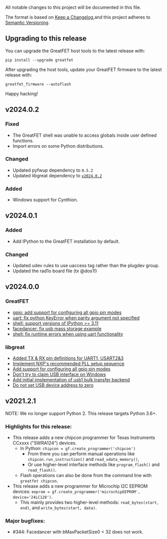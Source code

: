 All notable changes to this project will be documented in this file.

The format is based on [Keep a Changelog](https://keepachangelog.com/en/1.1.0/),and this project adheres to [Semantic Versioning](https://semver.org/spec/v2.0.0.html).

<!--
## [Unreleased]
-->

## Upgrading to this release

You can upgrade the GreatFET host tools to the latest release with:

    pip install --upgrade greatfet

After upgrading the host tools, update your GreatFET firmware to the latest release with:

    greatfet_firmware --autoflash

Happy hacking!


## v2024.0.2
### Fixed
* The GreatFET shell was unable to access globals inside user defined functions.
* Import errors on some Python distributions.
### Changed
* Updated pyfwup dependency to `0.5.2`
* Updated libgreat dependency to [`v2024.0.2`](https://github.com/greatscottgadgets/libgreat/compare/v2024.0.1...v2024.0.2)
### Added
* Windows support for Cynthion.


## v2024.0.1
### Added
* Add IPython to the GreatFET installation by default.
### Changed
* Updated udev rules to use uaccess tag rather than the plugdev group.
* Updated the rad1o board file (tx @dos1!)


## v2024.0.0
### GreatFET
* [gpio: add support for configuring all gpio pin modes](https://github.com/greatscottgadgets/greatfet/pull/418)
* [uart: fix python KeyError when parity argument not specified](https://github.com/greatscottgadgets/greatfet/pull/375)
* [shell: support versions of IPython >= 3.11](https://github.com/greatscottgadgets/greatfet/pull/414)
* [facedancer: fix usb mass storage example](https://github.com/greatscottgadgets/greatfet/pull/425)
* [shell: fix runtime errors when using uart functionality](https://github.com/greatscottgadgets/greatfet/pull/426)
### libgreat
* [Added TX & RX pin definitions for UART1, USART2&3](https://github.com/greatscottgadgets/libgreat/pull/25)
* [Implement NXP's recommended PLL setup sequence](https://github.com/greatscottgadgets/libgreat/pull/30)
* [Add support for configuring all gpio pin modes](https://github.com/greatscottgadgets/libgreat/pull/35)
* [Don't try to claim USB interface on Windows](https://github.com/greatscottgadgets/libgreat/pull/38)
* [Add initial implementation of usb1 bulk transfer backend](https://github.com/greatscottgadgets/libgreat/pull/33)
* [Do not set USB device address to zero](https://github.com/greatscottgadgets/libgreat/pull/26)


## v2021.2.1

NOTE: We no longer support Python 2. This release targets Python 3.6+.

### Highlights for this release:

* This release adds a new chipcon programmer for Texas Instruments CCxxxx ("SWRA124") devices.
    - In Python: `chipcon = gf.create_programmer('chipcon')`
        - From there you can perform manual operations like `chipcon.run_instruction()` and `read_xdata_memory()`,
        - Or use higher-level interface methods like `program_flash()` and `read_flash()`.
    - Flash operations can also be done from the command line with `greatfet chipcon`.
* This release adds a new programmer for Microchip I2C EEPROM devices: `eeprom = gf.create_programmer('microchipEEPROM', device='24LC128')`.
    - This mainly provides two higher-level methods: `read_bytes(start, end)`, and `write_bytes(start, data)`.

### Major bugfixes:

 - #344: Facedancer with bMaxPacketSize0 < 32 does not work.


[Unreleased]: https://github.com/greatscottgadgets/libgreat/compare/v2024.0.2...HEAD
[v2024.0.2]: https://github.com/greatscottgadgets/libgreat/compare/v2024.0.1...v2024.0.2
[v2024.0.1]: https://github.com/greatscottgadgets/libgreat/compare/v2024.0.0...v2024.0.1
[v2024.0.0]: https://github.com/greatscottgadgets/libgreat/compare/v2021.2.1...v2024.0.0
[v2021.2.1]: https://github.com/greatscottgadgets/libgreat/releases/tag/v2021.2.1
